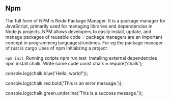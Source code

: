 ## Npm
The full form of NPM is Node Package Manager. 
It is a package manager for JavaScript, primarily used for managing libraries and dependencies in Node.js projects. NPM allows developers to easily install, update, and manage packages of reusable code
💡
package managers are an important concept in programming languages/runtimes. 
For eg the package manager of rust is cargo
Uses of npm
Initializing a project

`npm init`
​
Running scripts
npm run test
​
Installing external dependencies
npm install chalk
​
Write some code
const chalk = require('chalk');

console.log(chalk.blue('Hello, world!'));

console.log(chalk.red.bold('This is an error message.'));

console.log(chalk.green.underline('This is a success message.'));